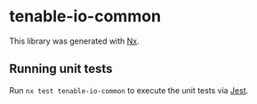 # tenable-io-common

This library was generated with [Nx](https://nx.dev).

## Running unit tests

Run `nx test tenable-io-common` to execute the unit tests via [Jest](https://jestjs.io).
